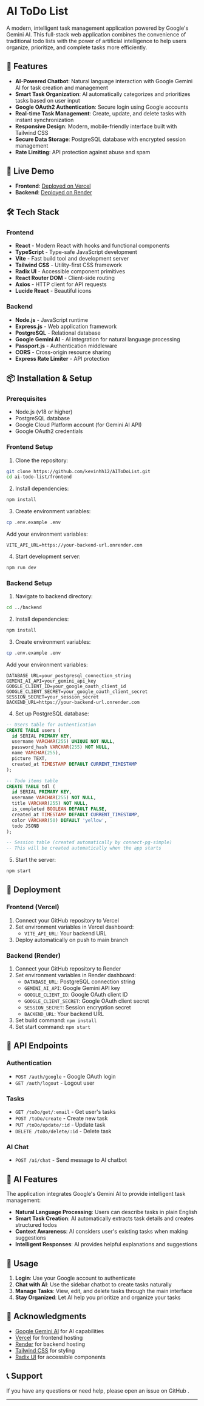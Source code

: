 # AI ToDo List

A modern, intelligent task management application powered by Google's Gemini AI. This full-stack web application combines the convenience of traditional todo lists with the power of artificial intelligence to help users organize, prioritize, and complete tasks more efficiently.

## 🌟 Features

- **AI-Powered Chatbot**: Natural language interaction with Google Gemini AI for task creation and management
- **Smart Task Organization**: AI automatically categorizes and prioritizes tasks based on user input
- **Google OAuth2 Authentication**: Secure login using Google accounts
- **Real-time Task Management**: Create, update, and delete tasks with instant synchronization
- **Responsive Design**: Modern, mobile-friendly interface built with Tailwind CSS
- **Secure Data Storage**: PostgreSQL database with encrypted session management
- **Rate Limiting**: API protection against abuse and spam

## 🚀 Live Demo

- **Frontend**: [Deployed on Vercel](https://your-frontend-url.vercel.app)
- **Backend**: [Deployed on Render](https://your-backend-url.onrender.com)

## 🛠️ Tech Stack

### Frontend
- **React** - Modern React with hooks and functional components
- **TypeScript** - Type-safe JavaScript development
- **Vite** - Fast build tool and development server
- **Tailwind CSS** - Utility-first CSS framework
- **Radix UI** - Accessible component primitives
- **React Router DOM** - Client-side routing
- **Axios** - HTTP client for API requests
- **Lucide React** - Beautiful icons


### Backend
- **Node.js** - JavaScript runtime
- **Express.js** - Web application framework
- **PostgreSQL** - Relational database
- **Google Gemini AI** - AI integration for natural language processing
- **Passport.js** - Authentication middleware
- **CORS** - Cross-origin resource sharing
- **Express Rate Limiter** - API protection

## 📦 Installation & Setup

### Prerequisites
- Node.js (v18 or higher)
- PostgreSQL database
- Google Cloud Platform account (for Gemini AI API)
- Google OAuth2 credentials

### Frontend Setup

1. Clone the repository:
```bash
git clone https://github.com/kevinhh12/AIToDoList.git
cd ai-todo-list/frontend
```

2. Install dependencies:
```bash
npm install
```

3. Create environment variables:
```bash
cp .env.example .env
```

Add your environment variables:
```env
VITE_API_URL=https://your-backend-url.onrender.com
```

4. Start development server:
```bash
npm run dev
```

### Backend Setup

1. Navigate to backend directory:
```bash
cd ../backend
```

2. Install dependencies:
```bash
npm install
```

3. Create environment variables:
```bash
cp .env.example .env
```

Add your environment variables:
```env
DATABASE_URL=your_postgresql_connection_string
GEMINI_AI_API=your_gemini_api_key
GOOGLE_CLIENT_ID=your_google_oauth_client_id
GOOGLE_CLIENT_SECRET=your_google_oauth_client_secret
SESSION_SECRET=your_session_secret
BACKEND_URL=https://your-backend-url.onrender.com
```

4. Set up PostgreSQL database:
```sql
-- Users table for authentication
CREATE TABLE users (
  id SERIAL PRIMARY KEY,
  username VARCHAR(255) UNIQUE NOT NULL,
  password_hash VARCHAR(255) NOT NULL,
  name VARCHAR(255),
  picture TEXT,
  created_at TIMESTAMP DEFAULT CURRENT_TIMESTAMP
);

-- Todo items table
CREATE TABLE tdl (
  id SERIAL PRIMARY KEY,
  username VARCHAR(255) NOT NULL,
  title VARCHAR(255) NOT NULL,
  is_completed BOOLEAN DEFAULT FALSE,
  created_at TIMESTAMP DEFAULT CURRENT_TIMESTAMP,
  color VARCHAR(50) DEFAULT 'yellow',
  todo JSONB
);

-- Session table (created automatically by connect-pg-simple)
-- This will be created automatically when the app starts
```

5. Start the server:
```bash
npm start
```

## 🚀 Deployment

### Frontend (Vercel)

1. Connect your GitHub repository to Vercel
2. Set environment variables in Vercel dashboard:
   - `VITE_API_URL`: Your backend URL
3. Deploy automatically on push to main branch

### Backend (Render)

1. Connect your GitHub repository to Render
2. Set environment variables in Render dashboard:
   - `DATABASE_URL`: PostgreSQL connection string
   - `GEMINI_AI_API`: Google Gemini API key
   - `GOOGLE_CLIENT_ID`: Google OAuth client ID
   - `GOOGLE_CLIENT_SECRET`: Google OAuth client secret
   - `SESSION_SECRET`: Session encryption secret
   - `BACKEND_URL`: Your backend URL
3. Set build command: `npm install`
4. Set start command: `npm start`

## 🔧 API Endpoints

### Authentication
- `POST /auth/google` - Google OAuth login
- `GET /auth/logout` - Logout user

### Tasks
- `GET /toDo/get/:email` - Get user's tasks
- `POST /toDo/create` - Create new task
- `PUT /toDo/update/:id` - Update task
- `DELETE /toDo/delete/:id` - Delete task

### AI Chat
- `POST /ai/chat` - Send message to AI chatbot

## 🤖 AI Features

The application integrates Google's Gemini AI to provide intelligent task management:

- **Natural Language Processing**: Users can describe tasks in plain English
- **Smart Task Creation**: AI automatically extracts task details and creates structured todos
- **Context Awareness**: AI considers user's existing tasks when making suggestions
- **Intelligent Responses**: AI provides helpful explanations and suggestions

## 📱 Usage

1. **Login**: Use your Google account to authenticate
2. **Chat with AI**: Use the sidebar chatbot to create tasks naturally
3. **Manage Tasks**: View, edit, and delete tasks through the main interface
4. **Stay Organized**: Let AI help you prioritize and organize your tasks


## 🙏 Acknowledgments

- [Google Gemini AI](https://ai.google.dev/) for AI capabilities
- [Vercel](https://vercel.com/) for frontend hosting
- [Render](https://render.com/) for backend hosting
- [Tailwind CSS](https://tailwindcss.com/) for styling
- [Radix UI](https://www.radix-ui.com/) for accessible components

## 📞 Support

If you have any questions or need help, please open an issue on GitHub .

---

